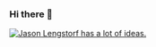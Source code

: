 ### Hi there 👋

[![Jason Lengstorf has a lot of ideas.](https://drive.google.com/file/d/1W8cD_AWeeg-TaqrW9_R5Ji__ds6KCUUJ/view?usp=sharing)](https://www.jason.af)
